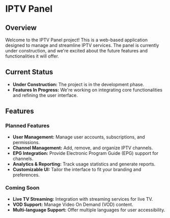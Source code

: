 # IPTV Panel

## Overview

Welcome to the IPTV Panel project! This is a web-based application designed to manage and streamline IPTV services. The panel is currently under construction, and we're excited about the future features and functionalities it will offer. 

## Current Status

- **Under Construction:** The project is in the development phase. 
- **Features In Progress:** We're working on integrating core functionalities and refining the user interface.

## Features

### Planned Features

- **User Management:** Manage user accounts, subscriptions, and permissions.
- **Channel Management:** Add, remove, and organize IPTV channels.
- **EPG Integration:** Provide Electronic Program Guide (EPG) support for channels.
- **Analytics & Reporting:** Track usage statistics and generate reports.
- **Customizable UI:** Tailor the interface to fit your branding and preferences.

### Coming Soon

- **Live TV Streaming:** Integration with streaming services for live TV.
- **VOD Support:** Manage Video On Demand (VOD) content.
- **Multi-language Support:** Offer multiple languages for user accessibility.
